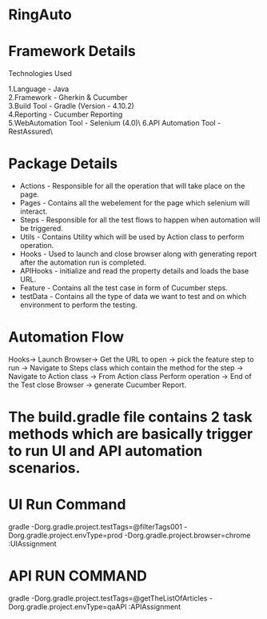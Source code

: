 # RingAuto

# Framework Details
Technologies Used

1.Language - Java\
2.Framework - Gherkin & Cucumber\
3.Build Tool - Gradle (Version - 4.10.2)\
4.Reporting - Cucumber Reporting\
5.WebAutomation Tool - Selenium (4.0)\ 
6.API Automation Tool - RestAssured\

# Package Details

* Actions - Responsible for all the operation that will take place on the page. 
* Pages - Contains all the webelement for the page which selenium will interact. 
* Steps - Responsible for all the test flows to happen when automation will be triggered.
* Utils - Contains Utility which will be used by Action class to perform operation. 
* Hooks - Used to launch and close browser along with generating report after the automation run is completed.
* APIHooks - initialize and read the property details and loads the base URL. 
* Feature - Contains all the test case in form of Cucumber steps. 
* testData - Contains all the type of data we want to test and on which environment to perform the testing. 

# Automation Flow
Hooks-> Launch Browser-> Get the URL to open -> pick the feature step to run -> Navigate to Steps class which contain the method for the step -> Navigate to Action class -> From Action class Perform operation -> End of the Test close Browser -> generate Cucumber Report.

# The build.gradle file contains 2 task methods which are basically trigger to run UI and API automation scenarios.

# UI Run Command
gradle -Dorg.gradle.project.testTags=@filterTags001 -Dorg.gradle.project.envType=prod -Dorg.gradle.project.browser=chrome :UIAssignment

# API RUN COMMAND 
gradle -Dorg.gradle.project.testTags=@getTheListOfArticles -Dorg.gradle.project.envType=qaAPI :APIAssignment
